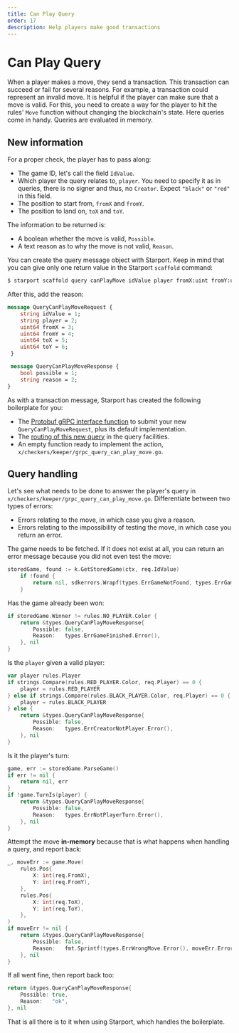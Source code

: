 ```yaml
---
title: Can Play Query
order: 17
description: Help players make good transactions
---
```


# Can Play Query

When a player makes a move, they send a transaction. This transaction can succeed or fail for several reasons. For example, a transaction could represent an invalid move. It is helpful if the player can make sure that a move is valid. For this, you need to create a way for the player to hit the rules' `Move` function without changing the blockchain's state. Here queries come in handy. Queries are evaluated in memory.

## New information

For a proper check, the player has to pass along:

* The game ID, let's call the field `IdValue`.
* Which player the query relates to, `player`. You need to specify it as in queries, there is no signer and thus, no `Creator`. Expect `"black"` or `"red"` in this field.
* The position to start from, `fromX` and `fromY`.
* The position to land on, `toX` and `toY`.

The information to be returned is:

* A boolean whether the move is valid, `Possible`.
* A text reason as to why the move is not valid, `Reason`.

You can create the query message object with Starport. Keep in mind that you can give only one return value in the Starport `scaffold` command:

```sh
$ starport scaffold query canPlayMove idValue player fromX:uint fromY:uint toX:uint toY:uint --module checkers --response possible:bool
```

After this, add the reason:

```protobuf [https://github.com/cosmos/b9-checkers-academy-draft/blob/b53297d8e87e31b1fc7fb839fce527e66a2a0116/proto/checkers/query.proto#L39-L51]
message QueryCanPlayMoveRequest {
    string idValue = 1;
    string player = 2;
    uint64 fromX = 3;
    uint64 fromY = 4;
    uint64 toX = 5;
    uint64 toY = 6;
 }

 message QueryCanPlayMoveResponse {
    bool possible = 1;
    string reason = 2;
}
```

As with a transaction message, Starport has created the following boilerplate for you:

* The [Protobuf gRPC interface function](https://github.com/cosmos/b9-checkers-academy-draft/blob/b53297d8e87e31b1fc7fb839fce527e66a2a0116/proto/checkers/query.proto#L17-L19) to submit your new `QueryCanPlayMoveRequest`, plus its default implementation.
* The [routing of this new query](https://github.com/cosmos/b9-checkers-academy-draft/blob/b53297d8e87e31b1fc7fb839fce527e66a2a0116/x/checkers/types/query.pb.gw.go#L319-L337) in the query facilities.
* An empty function ready to implement the action, `x/checkers/keeper/grpc_query_can_play_move.go`.

## Query handling

Let's see what needs to be done to answer the player's query in `x/checkers/keeper/grpc_query_can_play_move.go`. Differentiate between two types of errors:

* Errors relating to the move, in which case you give a reason.
* Errors relating to the impossibility of testing the move, in which case you return an error.

The game needs to be fetched. If it does not exist at all, you can return an error message because you did not even test the move:

```go [https://github.com/cosmos/b9-checkers-academy-draft/blob/b53297d8e87e31b1fc7fb839fce527e66a2a0116/x/checkers/keeper/grpc_query_can_play_move.go#L23-L26]
storedGame, found := k.GetStoredGame(ctx, req.IdValue)
    if !found {
        return nil, sdkerrors.Wrapf(types.ErrGameNotFound, types.ErrGameNotFound.Error(), req.IdValue)
    }
```

Has the game already been won:

```go [https://github.com/cosmos/b9-checkers-academy-draft/blob/b53297d8e87e31b1fc7fb839fce527e66a2a0116/x/checkers/keeper/grpc_query_can_play_move.go#L29-L34]
if storedGame.Winner != rules.NO_PLAYER.Color {
    return &types.QueryCanPlayMoveResponse{
        Possible: false,
        Reason:   types.ErrGameFinished.Error(),
    }, nil
}
```

Is the `player` given a valid player:

```go [https://github.com/cosmos/b9-checkers-academy-draft/blob/b53297d8e87e31b1fc7fb839fce527e66a2a0116/x/checkers/keeper/grpc_query_can_play_move.go#L37-L47]
var player rules.Player
if strings.Compare(rules.RED_PLAYER.Color, req.Player) == 0 {
    player = rules.RED_PLAYER
} else if strings.Compare(rules.BLACK_PLAYER.Color, req.Player) == 0 {
    player = rules.BLACK_PLAYER
} else {
    return &types.QueryCanPlayMoveResponse{
        Possible: false,
        Reason:   types.ErrCreatorNotPlayer.Error(),
    }, nil
}
```

Is it the player's turn:

```go [https://github.com/cosmos/b9-checkers-academy-draft/blob/b53297d8e87e31b1fc7fb839fce527e66a2a0116/x/checkers/keeper/grpc_query_can_play_move.go#L50-L59]
game, err := storedGame.ParseGame()
if err != nil {
    return nil, err
}
if !game.TurnIs(player) {
    return &types.QueryCanPlayMoveResponse{
        Possible: false,
        Reason:   types.ErrNotPlayerTurn.Error(),
    }, nil
}
```

Attempt the move **in-memory** because that is what happens when handling a query, and report back:

```go [https://github.com/cosmos/b9-checkers-academy-draft/blob/b53297d8e87e31b1fc7fb839fce527e66a2a0116/x/checkers/keeper/grpc_query_can_play_move.go#L62-L77]
_, moveErr := game.Move(
    rules.Pos{
        X: int(req.FromX),
        Y: int(req.FromY),
    },
    rules.Pos{
        X: int(req.ToX),
        Y: int(req.ToY),
    },
)
if moveErr != nil {
    return &types.QueryCanPlayMoveResponse{
        Possible: false,
        Reason:   fmt.Sprintf(types.ErrWrongMove.Error(), moveErr.Error()),
    }, nil
}
```

If all went fine, then report back too:

```go [https://github.com/cosmos/b9-checkers-academy-draft/blob/b53297d8e87e31b1fc7fb839fce527e66a2a0116/x/checkers/keeper/grpc_query_can_play_move.go#L79-L82]
return &types.QueryCanPlayMoveResponse{
    Possible: true,
    Reason:   "ok",
}, nil
```

That is all there is to it when using Starport, which handles the boilerplate.
